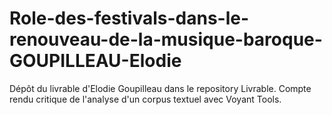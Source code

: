 # Role-des-festivals-dans-le-renouveau-de-la-musique-baroque-GOUPILLEAU-Elodie
Dépôt du livrable d'Elodie Goupilleau dans le repository Livrable. Compte rendu critique de l'analyse d'un corpus textuel avec Voyant Tools.
